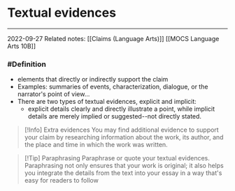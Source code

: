 # Textual evidences
---
2022-09-27
Related notes: [[Claims (Language Arts)]] [[MOCS Language Arts 10B]]

### #Definition 
- elements that directly or indirectly support the claim
- Examples: summaries of events, characterization, dialogue, or the narrator's point of view...
- There are two types of textual evidences, explicit and implicit:
	- explicit details clearly and directly illustrate a point, while implicit details are merely implied or suggested--not directly stated.

> [!Info] Extra evidences
> You may find additional evidence to support your claim by researching information about the work, its author, and the place and time in which the work was written.

> [!Tip] Paraphrasing
> Paraphrase or quote your textual evidences. Paraphrasing not only ensures that your work is original; it also helps you integrate the details from the text into your essay in a way that's easy for readers to follow

